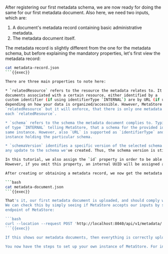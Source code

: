 After registering our first metadata schema, we are now ready for doing the same
for our first metadata document. Also here, we need two inputs, which are:

1. A document's metadata record containing basic administrative metadata.
2. The metadata document itself.

The metadata record is slightly different from the one for the metadata schema, but
before explaining the mandatory properties, let's first view the metadata record:

```bash
cat metadata-record.json
```{{exec}}

There are three main properties to note here:

* `relatedResource` refers to the resource the metadata relates to. It helps you to find all metadata
documents associated with a certain resource, either identified by a
custom identifier (if using identifierType `INTERNAL`) are by URL (if using identifierType `URL`), 
depending on how your data is organized/accessible. However, MetaStore won't check what is behind
`relatedResource` but it will enforce, that there is only one metadata document of a certain schema for
each `relatedResource`.

* `schema` refers to the schema the metadata document complies to. Typically, the schema identifier is
of type `INTERNAL` telling MetaStore, that a schema for the provided identifier is available in the 
same instance. However, also `URL` is supported as `identifierType` and may point to another MetaStore
instance holding the particular schema. 

* `schemaVersion` identifies a specific version of the selected schema. For our tutorial, we did not apply
any update to the schema we've created. Thus, the schema version is still 1.

In this tutorial, we also assign the `id` property in order to be able to retrieve the document later on.
However, if you omit this property, an internal UUID will be assigned automatically by MetaStore.

After creating or obtaining a metadata record, we now get the metadata document which we want to upload. One is already available in `/usr/local/bin/metadata-document.json`. We can view it with:

```bash
cat metadata-document.json
```{{exec}}

That's it, our first metadata document is uploaded, and should comply with the schema we registered before.  
We can check this by simply seeing if MetaStore accepts our inputs by sending a POST request to the metadata repository
endpoint of MetaStore:

```bash
curl --location --request POST 'http://localhost:8040/api/v1/metadata/' --form 'record=@metadata-record.json' --form 'document=@metadata-document.json' |json_pp
```{{exec}}

If this shows our metadata documents, then everything is correctly uploaded, and adherent to the schema we defined in the previous step.

You now have the steps to set up your own instance of MetaStore. For installation instructions, view the [MetaStore Documentation](https://kit-data-manager.github.io/webpage/metastore/index.html), which also includes information on many other features of the MetaStore which aren't covered in this tutorial.